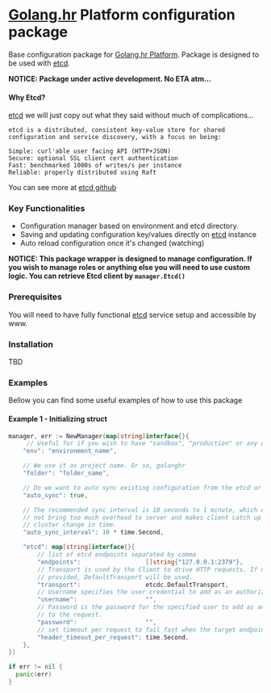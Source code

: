 # [Golang.hr] Platform configuration package
Base configuration package for [Golang.hr Platform]. Package is designed to be used with [etcd].

**NOTICE: Package under active development. No ETA atm...**

#### Why Etcd?

[etcd] we will just copy out what they said without much of complications...

```
etcd is a distributed, consistent key-value store for shared configuration and service discovery, with a focus on being:

Simple: curl'able user facing API (HTTP+JSON)
Secure: optional SSL client cert authentication
Fast: benchmarked 1000s of writes/s per instance
Reliable: properly distributed using Raft
```

You can see more at  [etcd github]

### Key Functionalities
- Configuration manager based on environment and etcd directory.
- Saving and updating configuration key/values directly on [etcd] instance
- Auto reload configuration once it's changed (watching)

**NOTICE: This package wrapper is designed to manage configuration. If you wish
to manage roles or anything else you will need to use custom logic. You can retrieve
Etcd client by ```manager.Etcd()```**

### Prerequisites
You will need to have fully functional [etcd] service setup and accessible by www.

### Installation
TBD

### Examples
Bellow you can find some useful examples of how to use this package

#### Example 1 - Initializing struct

```go
manager, err := NewManager(map[string]interface{}{
	 // Useful for if you wish to have "sandbox", "production" or any other
	"env": "environment_name",

	// We use it as project name. Or so, golanghr
	"folder": "folder_name",

	// Do we want to auto sync existing configuration from the etcd or not
	"auto_sync": true,

	// The recommended sync interval is 10 seconds to 1 minute, which does
	// not bring too much overhead to server and makes client catch up the
	// cluster change in time.
	"auto_sync_interval": 10 * time.Second,

	"etcd": map[string]interface{}{
		// list of etcd endpoints separated by comma
		"endpoints":                  []string{"127.0.0.1:2379"},
		// Transport is used by the Client to drive HTTP requests. If not
		// provided, DefaultTransport will be used.
		"transport":                  etcdc.DefaultTransport,
		// Username specifies the user credential to add as an authorization header
		"username":                   "",
		// Password is the password for the specified user to add as an authorization header
		// to the request.
		"password":                   "",
		// set timeout per request to fail fast when the target endpoint is unavailable
		"header_timeout_per_request": time.Second,
	},
})

if err != nil {
  panic(err)
}


```


[Golang.hr]: <https://github.com/golanghr>
[Golang.hr Platform]: <https://github.com/golanghr/platform>
[etcd]: <https://coreos.com/etcd/>
[etcd github]: <https://github.com/coreos/etcd>
